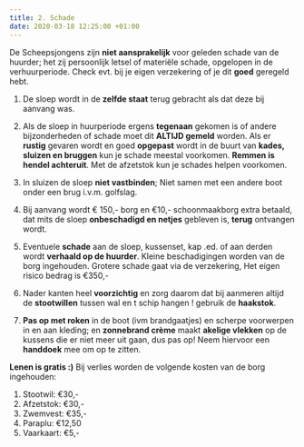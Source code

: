 ```yaml
---
title: 2. Schade
date: 2020-03-18 12:25:00 +01:00
---
```


De Scheepsjongens zijn **niet aansprakelijk** voor geleden schade van de huurder;  het zij persoonlijk letsel of materiële schade, opgelopen in de verhuurperiode. Check  evt. bij je eigen verzekering of  je dit **goed** geregeld hebt.  
 
1) De sloep wordt in de **zelfde staat** terug gebracht als dat deze bij aanvang was. 

2) Als de sloep in huurperiode ergens **tegenaan** gekomen is of andere bijzonderheden of schade moet dit **ALTIJD gemeld** worden.
Als er **rustig** gevaren wordt en goed **opgepast** wordt in de buurt van **kades, sluizen en bruggen** kun je schade meestal voorkomen. **Remmen is hendel achteruit**. Met de afzetstok kun je schades helpen voorkomen.

3) In sluizen de sloep **niet vastbinden**; Niet samen met een andere boot onder een brug i.v.m. golfslag.

4) Bij aanvang wordt € 150,- borg en €10,- schoonmaakborg extra betaald, dat mits de sloep **onbeschadigd en netjes** gebleven is, **terug** ontvangen wordt.

5) Eventuele **schade** aan de sloep, kussenset, kap .ed. of aan derden wordt **verhaald op de huurder**. 
Kleine beschadigingen worden van de borg ingehouden.
Grotere schade gaat via de verzekering, Het eigen risico bedrag is €350,-

6) Nader kanten heel **voorzichtig** en zorg daarom dat bij aanmeren altijd de **stootwillen** tussen wal en t schip hangen ! gebruik de **haakstok**.

7) **Pas op met roken** in de boot (ivm brandgaatjes) en scherpe voorwerpen in en aan kleding;
en **zonnebrand crème** maakt **akelige vlekken** op de kussens die er niet meer uit gaan, dus pas op! Neem hiervoor een **handdoek** mee om op te zitten.

 **Lenen is gratis :)**
Bij verlies worden de volgende kosten van de borg ingehouden:
1. Stootwil: €30,-
2. Afzetstok: €30,-
3. Zwemvest: €35,-
4. Paraplu: €12,50
5. Vaarkaart: €5,-
